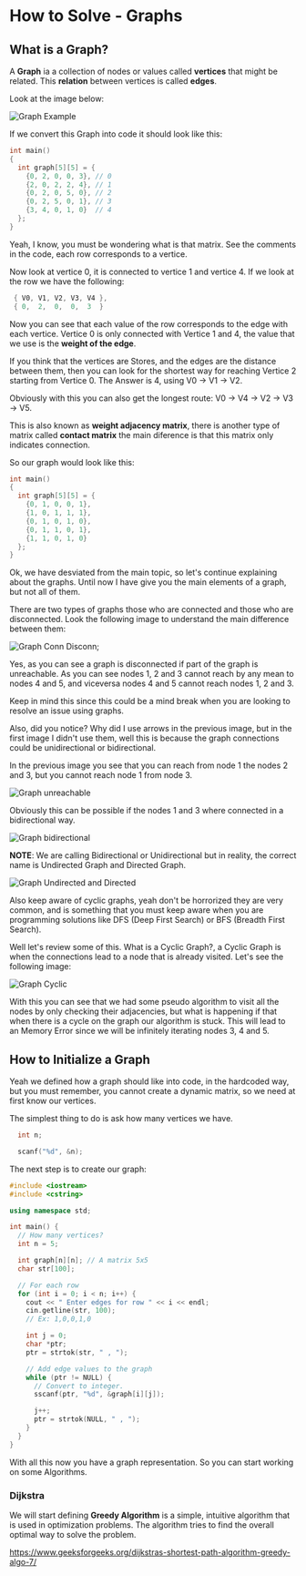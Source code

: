 # How to Solve - Graphs

## What is a Graph?

A **Graph** ia a collection of nodes or values called __vertices__ that might be related. This **relation** between vertices is called **edges**.

Look at the image below:

![Graph Example](./img/g-1.png)


If we convert this Graph into code it should look like this:

```c++
int main()
{
  int graph[5][5] = {
    {0, 2, 0, 0, 3}, // 0
    {2, 0, 2, 2, 4}, // 1
    {0, 2, 0, 5, 0}, // 2
    {0, 2, 5, 0, 1}, // 3
    {3, 4, 0, 1, 0}  // 4
  };
}
```

Yeah, I know, you must be wondering what is that matrix. See the comments in the code, each row corresponds to a vertice.

Now look at vertice 0, it is connected to vertice 1 and vertice 4. If we look at the row we have the following:

```c++
 { V0, V1, V2, V3, V4 },
 { 0,  2,  0,  0,  3  }
```

Now you can see that each value of the row corresponds to the edge with each vertice. Vertice 0 is only connected with Vertice 1 and 4, the value that we use is the **weight of the edge**.

If you think that the vertices are Stores, and the edges are the distance between them, then you can look for the shortest way for reaching Vertice 2 starting from Vertice 0. The Answer is 4, using V0 -> V1 -> V2.

Obviously with this you can also get the longest route: V0 -> V4 -> V2 -> V3 -> V5.

This is also known as **weight adjacency matrix**, there is another type of matrix called **contact matrix** the main diference is that this matrix only indicates connection.

So our graph would look like this:

```c++
int main()
{
  int graph[5][5] = {
    {0, 1, 0, 0, 1},
    {1, 0, 1, 1, 1},
    {0, 1, 0, 1, 0},
    {0, 1, 1, 0, 1},
    {1, 1, 0, 1, 0}
  };
}
```

Ok, we have desviated from the main topic, so let's continue explaining about the graphs. Until now I have give you the main elements of a graph, but not all of them.

There are two types of graphs those who are connected and those who are disconnected. Look the following image to understand the main difference between them:

![Graph Conn Disconn](./img/g-2.png);

Yes, as you can see a graph is disconnected if part of the graph is unreachable. As you can see nodes 1, 2 and 3 cannot reach by any mean to nodes 4 and 5, and viceversa nodes 4 and 5 cannot reach nodes 1, 2 and 3.

Keep in mind this since this could be a mind break when you are looking to resolve an issue using graphs.

Also, did you notice? Why did I use arrows in the previous image, but in the first image I didn't use them, well this is because the graph connections could be unidirectional or bidirectional. 

In the previous image you see that you can reach from node 1 the nodes 2 and 3, but you cannot reach node 1 from node 3.

![Graph unreachable](./img/g-3.png)

Obviously this can be possible if the nodes 1 and 3 where connected in a bidirectional way.

![Graph bidirectional](./img/g-4.png)

**NOTE**: We are calling Bidirectional or Unidirectional but in reality, the correct name is Undirected Graph and Directed Graph.

![Graph Undirected and Directed](./img/g-4.2.png)

Also keep aware of cyclic graphs, yeah don't be horrorized they are very common, and is something that you must keep aware when you are programming solutions like DFS (Deep First Search) or BFS (Breadth First Search).


Well let's review some of this. What is a Cyclic Graph?, a Cyclic Graph is when the connections lead to a node that is already visited. Let's see the following image:

![Graph Cyclic](./img/g-5.png)

With this you can see that we had some pseudo algorithm to visit all the nodes by only checking their adjacencies, but what is happening if that when there is a cycle on the graph our algorithm is stuck. This will lead to an Memory Error since we will be infinitely iterating nodes 3, 4 and 5.

## How to Initialize a Graph

Yeah we defined how a graph should like into code, in the hardcoded way, but you must remember, you cannot create a dynamic matrix, so we need at first know our vertices.

The simplest thing to do is ask how many vertices we have.

```c++
  int n;

  scanf("%d", &n);
```

The next step is to create our graph:

```c++
#include <iostream>
#include <cstring>

using namespace std;

int main() {
  // How many vertices?
  int n = 5;

  int graph[n][n]; // A matrix 5x5
  char str[100];

  // For each row
  for (int i = 0; i < n; i++) {
    cout << " Enter edges for row " << i << endl;
    cin.getline(str, 100);
    // Ex: 1,0,0,1,0

    int j = 0;
    char *ptr; 
    ptr = strtok(str, " , ");

    // Add edge values to the graph
    while (ptr != NULL) {
      // Convert to integer.
      sscanf(ptr, "%d", &graph[i][j]);

      j++;
      ptr = strtok(NULL, " , ");
    }
  }
}
```

With all this now you have a graph representation. So you can start working on some Algorithms.

### Dijkstra

We will start defining **Greedy Algorithm** is a simple, intuitive algorithm that is used in optimization problems. The algorithm tries to find the overall optimal way to solve the problem.

https://www.geeksforgeeks.org/dijkstras-shortest-path-algorithm-greedy-algo-7/